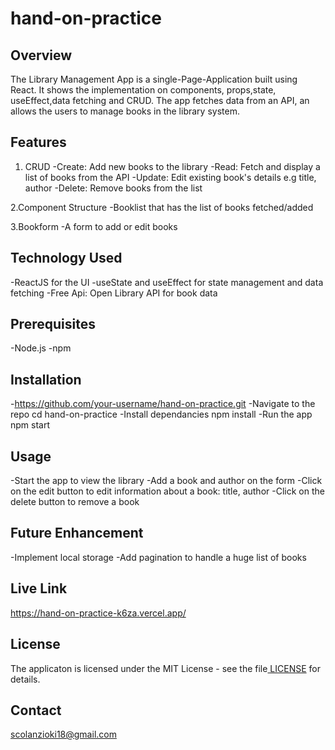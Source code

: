 # hand-on-practice
## Overview
The Library Management App is a single-Page-Application built using React.
It shows the implementation on components, props,state, useEffect,data fetching and CRUD.
The app fetches data from an API, an allows the users to manage books in the library system.

## Features
1. CRUD
-Create: Add new books to the library
-Read: Fetch and display a list of books from the API
-Update: Edit existing book's details e.g title, author
-Delete: Remove books from the list

2.Component Structure
-Booklist that has the list of books fetched/added

3.Bookform
-A form to add or edit books 

## Technology Used
-ReactJS for the UI
-useState and useEffect for state management and data fetching
-Free Api: Open Library API for book data

## Prerequisites
-Node.js
-npm

## Installation
-https://github.com/your-username/hand-on-practice.git
-Navigate to the repo cd hand-on-practice
-Install dependancies npm install
-Run the app npm start

## Usage
-Start the app to view the library
-Add a book and author on the form
-Click on the edit button to edit information about a book: title, author
-Click on the delete button to remove a book

## Future Enhancement
-Implement local storage
-Add pagination to handle a huge list of books

## Live Link
https://hand-on-practice-k6za.vercel.app/

## License
The applicaton is licensed under the MIT License - see the file[ LICENSE](https://github.com/Nzyoki/ecommerce-cart-2/blob/master/LICENSE) for details.

## Contact
scolanzioki18@gmail.com


